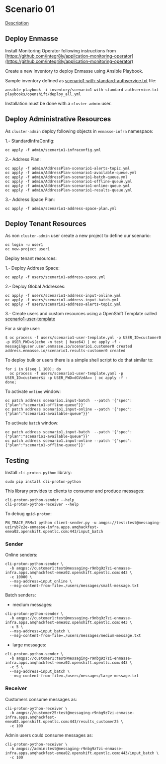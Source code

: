 # Scenario 01

[Description](https://github.com/gpe-mw-training/amq-online-hackfest/blob/master/scenario1.md)

## Deploy Enmasse

Install Monitoring Operator following instructions 
from [https://github.com/integr8ly/application-monitoring-operator](https://github.com/integr8ly/application-monitoring-operator)

Create a new Inventory to deploy Enmasse using Ansible Playbook.

Sample inventory defined as [scenario1-with-standard-authservice.txt](./enmasse/scenario1-with-standard-authservice.txt) file:

```
ansible-playbook -i inventory/scenario1-with-standard-authservice.txt playbooks/openshift/deploy_all.yml
```

Installation must be done with a ```cluster-admin``` user.


## Deploy Administrative Resources

As ```cluster-admin``` deploy following objects in ```enmasse-infra``` namespace:

1.- StandardInfraConfig: 

```
oc apply -f admin/scenario1-infraconfig.yml
```

2.- Address Plan:

```
oc apply -f admin/AddressPlan-scenario1-alerts-topic.yml
oc apply -f admin/AddressPlan-scenario1-available-queue.yml
oc apply -f admin/AddressPlan-scenario1-batch-queue.yml
oc apply -f admin/AddressPlan-scenario1-offline-queue.yml
oc apply -f admin/AddressPlan-scenario1-online-queue.yml
oc apply -f admin/AddressPlan-scenario1-results-queue.yml
```

3.- Address Space Plan:

```
oc apply -f admin/scenario1-address-space-plan.yml
```

## Deploy Tenant Resources

As non ```cluster-admin``` user create a new project to define our scenario:

```
oc login -u user1
oc new-project user1
```

Deploy tenant resources:

1.- Deploy Address Space:

```
oc apply -f users/scenario1-address-space.yml
```

2.- Deploy Global Addresses:

```
oc apply -f users/scenario1-address-input-online.yml
oc apply -f users/scenario1-address-input-batch.yml
oc apply -f users/scenario1-address-alerts-topic.yml  
```

3.- Create users and custom resources using a OpenShift Template 
called [scenario1-user-template](./users/scenario1-user-template)

For a single user:

```
$ oc process -f users/scenario1-user-template.yml -p USER_ID=customer0 -p USER_PWD=$(echo -n test | base64) | oc apply -f -
messaginguser.user.enmasse.io/scenario1.customer0 created
address.enmasse.io/scenario1.results-customer0 created
```

To deploy bulk or users there is a simple shell script to do that similar to:

```
for i in $(seq 1 100); do
  oc process -f users/scenario1-user-template.yaml -p USER_ID=customer$i -p USER_PWD=dGVzdA== | oc apply -f -
done;
```

To activate ```online``` window:

```
oc patch address scenario1.input-batch  --patch '{"spec":{"plan":"scenario1-offline-queue"}}'
oc patch address scenario1.input-online --patch '{"spec":{"plan":"scenario1-available-queue"}}'
```

To activate ```batch``` window:

```
oc patch address scenario1.input-batch  --patch '{"spec":{"plan":"scenario1-available-queue"}}'
oc patch address scenario1.input-online --patch '{"spec":{"plan":"scenario1-offline-queue"}}'
```

## Testing

Install ```cli-proton-python``` library:

```
sudo pip install cli-proton-python
```

This library provides to clients to consumer and produce messages:

```
cli-proton-python-sender --help
cli-proton-python-receiver --help
```

To debug ```qpid-proton```:

```
PN_TRACE_FRM=1 python client-sender.py -u amqps://test:test@messaging-uziryb7z2e-enmasse-infra.apps.amqhackfest-emea02.openshift.opentlc.com:443/input_batch
```

### Sender

Online senders:

```
cli-proton-python-sender \
  -b amqps://customer1:test@messaging-r9nbg9z7zi-enmasse-infra.apps.amqhackfest-emea02.openshift.opentlc.com:443 \
  -c 10000 \
  --msg-address=input_online \
  --msg-content-from-file=./users/messages/small-message.txt
```

Batch senders:

* medium messages:

```
cli-proton-python-sender \
  -b amqps://customer1:test@messaging-r9nbg9z7zi-enmasse-infra.apps.amqhackfest-emea02.openshift.opentlc.com:443 \
  -c 5 \
  --msg-address=input_batch \
  --msg-content-from-file=./users/messages/medium-message.txt
```

* large messages:

```
cli-proton-python-sender \
  -b amqps://customer1:test@messaging-r9nbg9z7zi-enmasse-infra.apps.amqhackfest-emea02.openshift.opentlc.com:443 \
  -c 5 \
  --msg-address=input_batch \
  --msg-content-from-file=./users/messages/large-message.txt
```

### Receiver

Customers consume messages as:

```
cli-proton-python-receiver \
  -b amqps://customer25:test@messaging-r9nbg9z7zi-enmasse-infra.apps.amqhackfest-emea02.openshift.opentlc.com:443/results_customer25 \
  -c 100
```

Admin users could consume messages as:

```
cli-proton-python-receiver \
  -b amqps://admin:test@messaging-r9nbg9z7zi-enmasse-infra.apps.amqhackfest-emea02.openshift.opentlc.com:443/input_batch \
  -c 100
```
